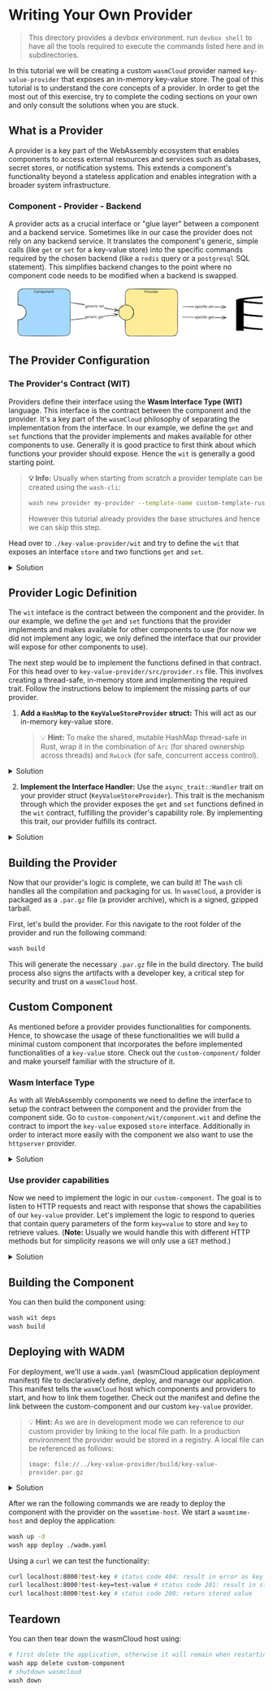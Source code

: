 # Writing Your Own Provider

> This directory provides a devbox environment. run `devbox shell` to have all the tools required to
> execute the commands listed here and in subdirectories.

In this tutorial we will be creating a custom `wasmCloud` provider named `key-value-provider` that
exposes an in-memory key-value store. The goal of this tutorial is to understand the core concepts
of a provider. In order to get the most out of this exercise, try to complete the coding sections on
your own and only consult the solutions when you are stuck.

## What is a Provider

A provider is a key part of the WebAssembly ecosystem that enables components to access external
resources and services such as databases, secret stores, or notification systems. This extends a
component's functionality beyond a stateless application and enables integration with a broader
system infrastructure.

### Component - Provider - Backend

A provider acts as a crucial interface or "glue layer" between a component and a backend service.
Sometimes like in our case the provider does not rely on any backend service. It translates the
component's generic, simple calls (like `get` or `set` for a key-value store) into the specific
commands required by the chosen backend (like a `redis` query or a `postgresql` SQL statement). This
simplifies backend changes to the point where no component code needs to be modified when a backend
is swapped.

![component-provider-backend](./assets/ProviderSetup.excalidraw.svg)

## The Provider Configuration

### The Provider's Contract (WIT)

Providers define their interface using the **Wasm Interface Type (WIT)** language. This interface is
the contract between the component and the provider. It's a key part of the `wasmCloud` philosophy
of separating the implementation from the interface. In our example, we define the `get` and `set`
functions that the provider implements and makes available for other components to use. Generally it
is good practice to first think about which functions your provider should expose. Hence the `wit`
is generally a good starting point.

> **💡 Info:** Usually when starting from scratch a provider template can be created using the
> `wash-cli`:
>
> ```bash
> wash new provider my-provider --template-name custom-template-rust
> ```
>
> However this tutorial already provides the base structures and hence we can skip this step.

Head over to `./key-value-provider/wit` and try to define the `wit` that exposes an interface
`store` and two functions `get` and `set`.

<details>
  <summary>Solution</summary>

```wit
package wasmcloud-tutorial:key-value-provider@0.1.0;

interface store {
    // Retrieve a value associated with a key
    get: func(key: string) -> option<string>;

    // Store a value associated with a key
    set: func(key: string, value: string);
}

// All imports and exports our provider can use / must implement.
world provider {
    export store;
}
```

</details>

## Provider Logic Definition

The `wit` inteface is the contract between the component and the provider. In our example, we define
the `get` and `set` functions that the provider implements and makes available for other components
to use (for now we did not implement any logic, we only defined the interface that our provider will
expose for other components to use).

The next step would be to implement the functions defined in that contract. For this head over to
`key-value-provider/src/provider.rs` file. This involves creating a thread-safe, in-memory store and
implementing the required trait. Follow the instructions below to implement the missing parts of our
provider.

1. **Add a `HashMap` to the `KeyValueStoreProvider` struct:** This will act as our in-memory
   key-value store.

   > 💡 **Hint:** To make the shared, mutable HashMap thread-safe in Rust, wrap it in the
   > combination of `Arc` (for shared ownership across threads) and `RwLock` (for safe, concurrent
   > access control).

<details>
  <summary>Solution</summary>

```rs
#[derive(Default, Clone)]
/// Your provider struct is where you can store any state or configuration that your provider needs to keep track of.
pub struct KeyValueStoreProvider {
    config: Arc<RwLock<ProviderConfig>>,
    /// All components linked to this provider and their config.
    linked_from: Arc<RwLock<HashMap<String, HashMap<String, String>>>>,
    /// All components this provider is linked to and their config
    linked_to: Arc<RwLock<HashMap<String, HashMap<String, String>>>>,
    /// Add hashmap to store key value pairs
    store: Arc<RwLock<HashMap<String, String>>>,
}
```

</details>

2.  **Implement the Interface Handler:** Use the `async_trait::Handler` trait on your provider
    struct (`KeyValueStoreProvider`). This trait is the mechanism through which the provider exposes
    the `get` and `set` functions defined in the `wit` contract, fulfilling the provider's
    capability role. By implementing this trait, our provider fulfills its contract.

<details>
  <summary>Solution</summary>

```rs
impl Handler<Option<Context>> for KeyValueStoreProvider {
    async fn get(
        &self,
        _ctx: Option<Context>,
        key: String,
    ) -> Result<Option<String>, anyhow::Error> {
        let store = self.store.read().await;
        Ok(store.get(&key).cloned())
    }

    async fn set(
        &self,
        _ctx: Option<Context>,
        key: String,
        value: String,
    ) -> Result<(), anyhow::Error> {
        let mut store = self.store.write().await;
        store.insert(key.clone(), value.clone());
        Ok(())
    }
}
```

</details>

## Building the Provider

Now that our provider's logic is complete, we can build it! The `wash` cli handles all the
compilation and packaging for us. In `wasmCloud`, a provider is packaged as a `.par.gz` file (a
provider archive), which is a signed, gzipped tarball.

First, let's build the provider. For this navigate to the root folder of the provider and run the
following command:

```bash
wash build
```

This will generate the necessary `.par.gz` file in the build directory. The build process also signs
the artifacts with a developer key, a critical step for security and trust on a `wasmCloud` host.

## Custom Component

As mentioned before a provider provides functionalities for components. Hence, to showcase the usage
of these functionalities we will build a minimal custom component that incorporates the before
implemented functionalities of a `key-value` store. Check out the `custom-component/` folder and
make yourself familiar with the structure of it.

### Wasm Interface Type

As with all WebAssembly components we need to define the interface to setup the contract between the
component and the provider from the component side. Go to `custom-component/wit/component.wit` and
define the contract to import the `key-value` exposed `store` interface. Additionally in order to
interact more easily with the component we also want to use the `httpserver` provider.

<details>
  <summary>Solution</summary>

```wit
package wasmcloud-tutorial:custom-component;

world custom-component {
  import wasmcloud-tutorial:key-value-provider/store@0.1.0;
  export wasi:http/incoming-handler@0.2.2;
}
```

</details>

### Use provider capabilities

Now we need to implement the logic in our `custom-component`. The goal is to listen to HTTP requests
and react with response that shows the capabilities of our `key-value` provider. Let's implement the
logic to respond to queries that contain query parameters of the form `key=value` to store and `key`
to retrieve values. (**Note:** Usually we would handle this with different HTTP methods but for
simplicity reasons we will only use a `GET` method.)

<details>
  <summary>Solution</summary>

```rust
let (status, response_body) = match query.split_once('=') {
    // Case 1: Query contains '=', implying SET operation (e.g., ?key=value)
    Some((key, value)) => {
        store::set(&key, &value);
        (
            http::StatusCode::CREATED,
            format!("{key} added with value: {value}!\n"),
        )
    }
    // Case 2: Query does not contain '=', implying GET operation or Welcome message
    None => {
        let key = query.trim();

        if key.is_empty() {
            (
                http::StatusCode::BAD_REQUEST,
                "Use the query string: ?key=value (SET) or ?key (GET).".into(),
            )
        } else {
            match store::get(key) {
                // Success: Value found
                Some(value) => (
                    http::StatusCode::OK,
                    format!("Value for '{key}': {value}")
                ),                }
                // Success: Key not found
                None => (
                    http::StatusCode::NOT_FOUND,
                    format!("Key '{key}' not found."),
                ),
            }
        }
    }
};
```

</details>

## Building the Component

You can then build the component using:

```bash
wash wit deps
wash build
```

## Deploying with WADM

For deployment, we'll use a `wadm.yaml` (wasmCloud application deployment manifest) file to
declaratively define, deploy, and manage our application. This manifest tells the `wasmCloud` host
which components and providers to start, and how to link them together. Check out the manifest and
define the link between the custom-component and our custom `key-value` provider.

> 💡 **Hint:** As we are in development mode we can reference to our custom provider by linking to
> the local file path. In a production environment the provider would be stored in a registry. A
> local file can be referenced as follows:
>
> ```
> image: file://../key-value-provider/build/key-value-provider.par.gz
> ```

<details>
  <summary>Solution</summary>

```yaml
apiVersion: core.oam.dev/v1beta1
kind: Application
metadata:
  name: custom-component
  annotations:
    version: v0.0.1
    description: |
      Example component to understand the connection between components, providers and backends.
spec:
  components:
    - name: custom-component
      type: component
      properties:
        image: file://./build/custom_component.wasm
      traits:
        - type: spreadscaler
          properties:
            instances: 1
        # The link below was added.
        - type: link
          properties:
            target:
              name: key-value-provider
            namespace: wasmcloud-tutorial
            package: key-value-provider
            interfaces: [store]
    - name: httpserver
      type: capability
      properties:
        image: ghcr.io/wasmcloud/http-server:0.27.0
      traits:
        - type: link
          properties:
            target:
              name: custom-component
            namespace: wasi
            package: http
            interfaces: [incoming-handler]
            source:
              config:
                - name: default-http
                  properties:
                    address: 0.0.0.0:8000
    # The capability below was added.
    - name: key-value-provider
      type: capability
      properties:
        image: file://../key-value-provider/build/key-value-provider.par.gz
```

</details>

After we ran the following commands we are ready to deploy the component with the provider on the
`wasmtime-host`. We start a `wasmtime-host` and deploy the application:

```bash
wash up -d
wash app deploy ./wadm.yaml
```

Using a `curl` we can test the functionality:

```bash
curl localhost:8000?test-key # status code 404: result in error as key not found
curl localhost:8000?test-key=test-value # status code 201: result in stored message
curl localhost:8000?test-key # status code 200: return stored value
```

## Teardown

You can then tear down the wasmCloud host using:

```bash
# first delete the application, otherwise it will remain when restarting wasmcloud
wash app delete custom-component
# shutdown wasmcloud
wash down
```
